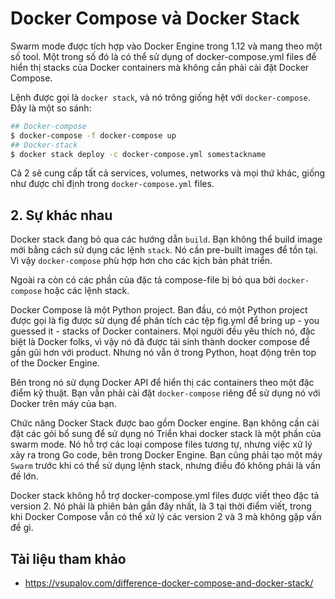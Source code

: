 # Docker Compose và Docker Stack

Swarm mode được tích hợp vào Docker Engine trong 1.12 và mang theo một số tool. Một trong số đó là có thể sử dụng of docker-compose.yml files để hiển thị stacks của Docker containers mà không cần phải cài đặt Docker Compose.

Lệnh được gọi là `docker stack`, và nó trông giống hệt với `docker-compose`. Đây là một so sánh:
```sh
## Docker-compose
$ docker-compose -f docker-compose up
## Docker-stack
$ docker stack deploy -c docker-compose.yml somestackname
```
Cả 2 sẽ cung cấp tất cả services, volumes, networks và mọi thứ khác, giống như được chỉ định trong `docker-compose.yml` files. 

## 2. Sự khác nhau

Docker stack đang bỏ qua các hướng dẫn `build`. Bạn không thể build image mới bằng cách sử dụng các lệnh `stack`. Nó cần pre-built images để tồn tại. Vì vậy `docker-compose` phù hợp hơn cho các kịch bản phát triển.

Ngoài ra còn có các phần của đặc tả compose-file bị bỏ qua bởi `docker-compose` hoặc các lệnh stack.

Docker Compose là một Python project. Ban đầu, có một Python project được gọi là fig được sử dụng để phân tích các tệp fig.yml để bring up - you guessed it - stacks of Docker containers. Mọi người đều yêu thích nó, đặc biệt là Docker folks, vì vậy nó đã được tái sinh thành docker compose để gần gũi hơn với product. Nhưng nó vẫn ở trong Python, hoạt động trên top of the Docker Engine.

Bên trong nó sử dụng Docker API để hiển thị các containers theo một đặc điểm kỹ thuật. Bạn vẫn phải cài đặt `docker-compose` riêng để sử dụng nó với Docker trên máy của bạn.

Chức năng Docker Stack được bao gồm Docker engine. Bạn không cần cài đặt các gói bổ sung để sử dụng nó Triển khai docker stack là một phần của swarm mode. Nó hỗ trợ các loại compose files tương tự, nhưng việc xử lý xảy ra trong Go code, bên trong Docker Engine. Bạn cũng phải tạo một máy `Swarm` trước khi có thể sử dụng lệnh stack, nhưng điều đó không phải là vấn đề lớn.

Docker stack không hỗ trợ docker-compose.yml files được viết theo đặc tả version 2. Nó phải là phiên bản gần đây nhất, là 3 tại thời điểm viết, trong khi Docker Compose vẫn có thể xử lý các version 2 và 3 mà không gặp vấn đề gì.

## Tài liệu tham khảo
- https://vsupalov.com/difference-docker-compose-and-docker-stack/
